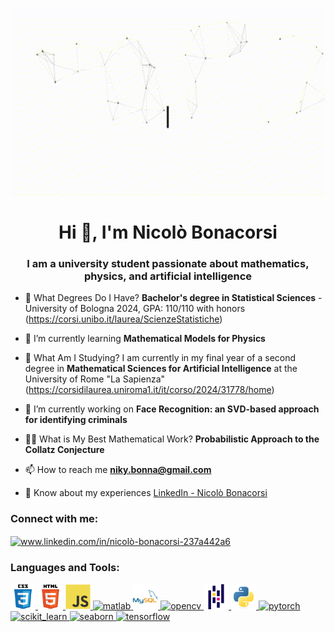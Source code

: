 <p align="center">
  <img src="gifmia.gif" alt="GitHub GIF" width="800" height="300">
</p>

<h1 align="center">Hi 👋, I'm Nicolò Bonacorsi</h1>
<h3 align="center">I am a university student passionate about mathematics, physics, and artificial intelligence</h3>

- 🤔 What Degrees Do I Have? **Bachelor's degree in Statistical Sciences** - University of Bologna 2024, GPA: 110/110 with honors (https://corsi.unibo.it/laurea/ScienzeStatistiche)

- 🌱 I’m currently learning **Mathematical Models for Physics**

- 🔢 What Am I Studying? I am currently in my final year of a second degree in **Mathematical Sciences for Artificial Intelligence** at the University of Rome "La Sapienza"(https://corsidilaurea.uniroma1.it/it/corso/2024/31778/home)

- 🔭 I’m currently working on **Face Recognition: an SVD-based approach for identifying criminals**

- 👨‍💻 What is My Best Mathematical Work? **Probabilistic Approach to the Collatz Conjecture**

- 📫 How to reach me **niky.bonna@gmail.com**

- 📄 Know about my experiences [LinkedIn - Nicolò Bonacorsi](https://www.linkedin.com/in/nicolò-bonacorsi-237a442a6)

<h3 align="left">Connect with me:</h3>
<p align="left">
<a href="https://www.linkedin.com/feed/"target="blank"><img align="center" src="https://raw.githubusercontent.com/rahuldkjain/github-profile-readme-generator/master/src/images/icons/Social/linked-in-alt.svg" alt="www.linkedin.com/in/nicolò-bonacorsi-237a442a6" height="30" width="40" /></a>
</p>

<h3 align="left">Languages and Tools:</h3>
<p align="left"> <a href="https://www.w3schools.com/css/" target="_blank" rel="noreferrer"> <img src="https://raw.githubusercontent.com/devicons/devicon/master/icons/css3/css3-original-wordmark.svg" alt="css3" width="40" height="40"/> </a> <a href="https://www.w3.org/html/" target="_blank" rel="noreferrer"> <img src="https://raw.githubusercontent.com/devicons/devicon/master/icons/html5/html5-original-wordmark.svg" alt="html5" width="40" height="40"/> </a> <a href="https://developer.mozilla.org/en-US/docs/Web/JavaScript" target="_blank" rel="noreferrer"> <img src="https://raw.githubusercontent.com/devicons/devicon/master/icons/javascript/javascript-original.svg" alt="javascript" width="40" height="40"/> </a> <a href="https://www.mathworks.com/" target="_blank" rel="noreferrer"> <img src="https://upload.wikimedia.org/wikipedia/commons/2/21/Matlab_Logo.png" alt="matlab" width="40" height="40"/> </a> <a href="https://www.mysql.com/" target="_blank" rel="noreferrer"> <img src="https://raw.githubusercontent.com/devicons/devicon/master/icons/mysql/mysql-original-wordmark.svg" alt="mysql" width="40" height="40"/> </a> <a href="https://opencv.org/" target="_blank" rel="noreferrer"> <img src="https://www.vectorlogo.zone/logos/opencv/opencv-icon.svg" alt="opencv" width="40" height="40"/> </a> <a href="https://pandas.pydata.org/" target="_blank" rel="noreferrer"> <img src="https://raw.githubusercontent.com/devicons/devicon/2ae2a900d2f041da66e950e4d48052658d850630/icons/pandas/pandas-original.svg" alt="pandas" width="40" height="40"/> </a> <a href="https://www.python.org" target="_blank" rel="noreferrer"> <img src="https://raw.githubusercontent.com/devicons/devicon/master/icons/python/python-original.svg" alt="python" width="40" height="40"/> </a> <a href="https://pytorch.org/" target="_blank" rel="noreferrer"> <img src="https://www.vectorlogo.zone/logos/pytorch/pytorch-icon.svg" alt="pytorch" width="40" height="40"/> </a> <a href="https://scikit-learn.org/" target="_blank" rel="noreferrer"> <img src="https://upload.wikimedia.org/wikipedia/commons/0/05/Scikit_learn_logo_small.svg" alt="scikit_learn" width="40" height="40"/> </a> <a href="https://seaborn.pydata.org/" target="_blank" rel="noreferrer"> <img src="https://seaborn.pydata.org/_images/logo-mark-lightbg.svg" alt="seaborn" width="40" height="40"/> </a> <a href="https://www.tensorflow.org" target="_blank" rel="noreferrer"> <img src="https://www.vectorlogo.zone/logos/tensorflow/tensorflow-icon.svg" alt="tensorflow" width="40" height="40"/> </a> </p>
